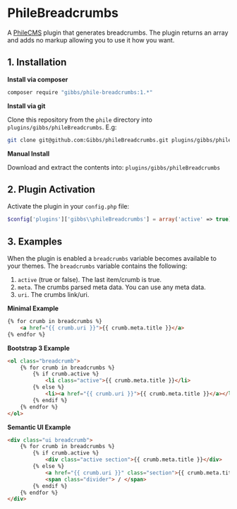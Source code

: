 PhileBreadcrumbs
================

A [PhileCMS](https://github.com/PhileCMS/Phile) plugin that generates 
breadcrumbs. The plugin returns an array and adds no markup allowing you to use 
it how you want.

## 1. Installation

**Install via composer**

```bash
composer require "gibbs/phile-breadcrumbs:1.*"
```

**Install via git**

Clone this repository from the ```phile``` directory into 
```plugins/gibbs/phileBreadcrumbs```. E.g:

```bash
git clone git@github.com:Gibbs/phileBreadcrumbs.git plugins/gibbs/phileBreadcrumbs
```

**Manual Install**

Download and extract the contents into: ```plugins/gibbs/phileBreadcrumbs```

## 2. Plugin Activation

Activate the plugin in your ```config.php``` file:

```php
$config['plugins']['gibbs\\phileBreadcrumbs'] = array('active' => true);
```

## 3. Examples

When the plugin is enabled a ```breadcrumbs``` variable becomes available to 
your themes. The ```breadcrumbs``` variable contains the following:

1. ```active``` (true or false). The last item/crumb is true.
2. ```meta```. The crumbs parsed meta data. You can use any meta data.
3. ```uri```. The crumbs link/uri.

**Minimal Example**

```html
{% for crumb in breadcrumbs %}
	<a href="{{ crumb.uri }}">{{ crumb.meta.title }}</a>
{% endfor %}
```

**Bootstrap 3 Example**

```html
<ol class="breadcrumb">
	{% for crumb in breadcrumbs %}
		{% if crumb.active %}
			<li class="active">{{ crumb.meta.title }}</li>
		{% else %}
			<li><a href="{{ crumb.uri }}">{{ crumb.meta.title }}</a></li>
		{% endif %}
	{% endfor %}
</ol>
```

**Semantic UI Example**

```html
<div class="ui breadcrumb">
	{% for crumb in breadcrumbs %}
		{% if crumb.active %}
			<div class="active section">{{ crumb.meta.title }}</div>
		{% else %}
			<a href="{{ crumb.uri }}" class="section">{{ crumb.meta.title }}</a>
			<span class="divider"> / </span>
		{% endif %}
	{% endfor %}
</div>
```
